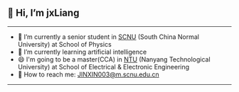 ##  👋 Hi, I’m jxLiang
---
- 🔭 I’m currently a senior student in [SCNU](https://www.scnu.edu.cn/) (South China Normal University) at School of Physics
- 🌱 I’m currently learning artificial intelligence
- 😄 I'm going to be a master(CCA) in [NTU](https://www.ntu.edu.sg/) (Nanyang Technological University) at School of Electrical & Electronic Engineering
- 💬 How to reach me: JINXIN003@m.scnu.edu.cn
---

<!---
jxLiang666/jxLiang666 is a ✨ special ✨ repository because its `README.md` (this file) appears on your GitHub profile.
You can click the Preview link to take a look at your changes.
- 🔭 I’m currently working on ...
- 🌱 I’m currently learning ...
- 👯 I’m looking to collaborate on ...
- 🤔 I’m looking for help with ...
- 💬 Ask me about ...
- 📫 How to reach me: ...
- 😄 Pronouns: ...
- ⚡ Fun fact: ...
- 👀 I’m interested in deep learning
- 🌱 Currently, I'm a BEng in SCNU 
- 💞️ I’m looking to collaborate on ...
- 📫 How to reach me ...
- 😄 Pronouns: ...
- ⚡ Fun fact: ...
--->
